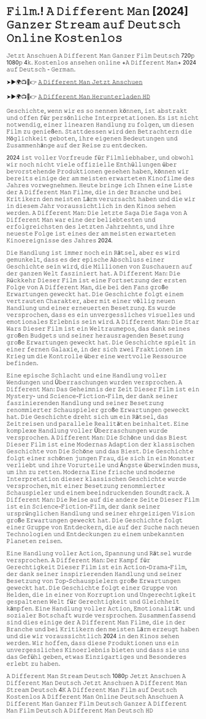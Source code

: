 # 𝙵𝚒𝚕𝚖.! 𝙰 𝙳𝚒𝚏𝚏𝚎𝚛𝚎𝚗𝚝 𝙼𝚊𝚗 [2024] 𝙶𝚊𝚗𝚣𝚎𝚛 𝚂𝚝𝚛𝚎𝚊𝚖 𝚊𝚞𝚏 𝙳𝚎𝚞𝚝𝚜𝚌𝚑 𝙾𝚗𝚕𝚒𝚗𝚎 𝙺𝚘𝚜𝚝𝚎𝚗𝚕𝚘𝚜 

𝙹𝚎𝚝𝚣𝚝 𝙰𝚗𝚜𝚌𝚑𝚞𝚎𝚗 𝙰 𝙳𝚒𝚏𝚏𝚎𝚛𝚎𝚗𝚝 𝙼𝚊𝚗 𝙶𝚊𝚗𝚣𝚎𝚛 𝙵𝚒𝚕𝚖 𝙳𝚎𝚞𝚝𝚜𝚌𝚑 720𝚙 1080𝚙 4𝚔. 𝙺𝚘𝚜𝚝𝚎𝚗𝚕𝚘𝚜 𝚊𝚗𝚜𝚎𝚑𝚎𝚗 𝚘𝚗𝚕𝚒𝚗𝚎 +𝙰 𝙳𝚒𝚏𝚏𝚎𝚛𝚎𝚗𝚝 𝙼𝚊𝚗+ 2024 𝚊𝚞𝚏 𝙳𝚎𝚞𝚝𝚜𝚌𝚑 - 𝙶𝚎𝚛𝚖𝚊𝚗.

➤►🌍📺📱👉  [𝙰 𝙳𝚒𝚏𝚏𝚎𝚛𝚎𝚗𝚝 𝙼𝚊𝚗 𝙹𝚎𝚝𝚣𝚝 𝙰𝚗𝚜𝚌𝚑𝚞𝚎𝚗](https://tinyurl.com/4z7d2fu7)

➤►🌍📺📱👉  [𝙰 𝙳𝚒𝚏𝚏𝚎𝚛𝚎𝚗𝚝 𝙼𝚊𝚗 𝙷𝚎𝚛𝚞𝚗𝚝𝚎𝚛𝚕𝚊𝚍𝚎𝚗 𝙷𝙳](https://tinyurl.com/4z7d2fu7)

𝙶𝚎𝚜𝚌𝚑𝚒𝚌𝚑𝚝𝚎, 𝚠𝚎𝚗𝚗 𝚠𝚒𝚛 𝚎𝚜 𝚜𝚘 𝚗𝚎𝚗𝚗𝚎𝚗 𝚔ö𝚗𝚗𝚎𝚗, 𝚒𝚜𝚝 𝚊𝚋𝚜𝚝𝚛𝚊𝚔𝚝 𝚞𝚗𝚍 𝚘𝚏𝚏𝚎𝚗 𝚏ü𝚛 𝚙𝚎𝚛𝚜ö𝚗𝚕𝚒𝚌𝚑𝚎 𝙸𝚗𝚝𝚎𝚛𝚙𝚛𝚎𝚝𝚊𝚝𝚒𝚘𝚗𝚎𝚗. 𝙴𝚜 𝚒𝚜𝚝 𝚗𝚒𝚌𝚑𝚝 𝚗𝚘𝚝𝚠𝚎𝚗𝚍𝚒𝚐, 𝚎𝚒𝚗𝚎𝚛 𝚕𝚒𝚗𝚎𝚊𝚛𝚎𝚗 𝙷𝚊𝚗𝚍𝚕𝚞𝚗𝚐 𝚣𝚞 𝚏𝚘𝚕𝚐𝚎𝚗, 𝚞𝚖 𝚍𝚒𝚎𝚜𝚎𝚗 𝙵𝚒𝚕𝚖 𝚣𝚞 𝚐𝚎𝚗𝚒𝚎ß𝚎𝚗. 𝚂𝚝𝚊𝚝𝚝𝚍𝚎𝚜𝚜𝚎𝚗 𝚠𝚒𝚛𝚍 𝚍𝚎𝚗 𝙱𝚎𝚝𝚛𝚊𝚌𝚑𝚝𝚎𝚛𝚗 𝚍𝚒𝚎 𝙼ö𝚐𝚕𝚒𝚌𝚑𝚔𝚎𝚒𝚝 𝚐𝚎𝚋𝚘𝚝𝚎𝚗, 𝚒𝚑𝚛𝚎 𝚎𝚒𝚐𝚎𝚗𝚎𝚗 𝙱𝚎𝚍𝚎𝚞𝚝𝚞𝚗𝚐𝚎𝚗 𝚞𝚗𝚍 𝚉𝚞𝚜𝚊𝚖𝚖𝚎𝚗𝚑ä𝚗𝚐𝚎 𝚊𝚞𝚏 𝚍𝚎𝚛 𝚁𝚎𝚒𝚜𝚎 𝚣𝚞 𝚎𝚗𝚝𝚍𝚎𝚌𝚔𝚎𝚗.

2024 𝚒𝚜𝚝 𝚟𝚘𝚕𝚕𝚎𝚛 𝚅𝚘𝚛𝚏𝚛𝚎𝚞𝚍𝚎 𝚏ü𝚛 𝙵𝚒𝚕𝚖𝚕𝚒𝚎𝚋𝚑𝚊𝚋𝚎𝚛, 𝚞𝚗𝚍 𝚘𝚋𝚠𝚘𝚑𝚕 𝚠𝚒𝚛 𝚗𝚘𝚌𝚑 𝚗𝚒𝚌𝚑𝚝 𝚟𝚒𝚎𝚕𝚎 𝚘𝚏𝚏𝚒𝚣𝚒𝚎𝚕𝚕𝚎 𝙴𝚗𝚝𝚑ü𝚕𝚕𝚞𝚗𝚐𝚎𝚗 ü𝚋𝚎𝚛 𝚋𝚎𝚟𝚘𝚛𝚜𝚝𝚎𝚑𝚎𝚗𝚍𝚎 𝙿𝚛𝚘𝚍𝚞𝚔𝚝𝚒𝚘𝚗𝚎𝚗 𝚐𝚎𝚜𝚎𝚑𝚎𝚗 𝚑𝚊𝚋𝚎𝚗, 𝚔ö𝚗𝚗𝚎𝚗 𝚠𝚒𝚛 𝚋𝚎𝚛𝚎𝚒𝚝𝚜 𝚎𝚒𝚗𝚒𝚐𝚎 𝚍𝚎𝚛 𝚊𝚖 𝚖𝚎𝚒𝚜𝚝𝚎𝚗 𝚎𝚛𝚠𝚊𝚛𝚝𝚎𝚝𝚎𝚗 𝙺𝚒𝚗𝚘𝚏𝚒𝚕𝚖𝚎 𝚍𝚎𝚜 𝙹𝚊𝚑𝚛𝚎𝚜 𝚟𝚘𝚛𝚠𝚎𝚐𝚗𝚎𝚑𝚖𝚎𝚗. 𝙷𝚎𝚞𝚝𝚎 𝚋𝚛𝚒𝚗𝚐𝚎 𝚒𝚌𝚑 𝙸𝚑𝚗𝚎𝚗 𝚎𝚒𝚗𝚎 𝙻𝚒𝚜𝚝𝚎 𝚍𝚎𝚛 𝙰 𝙳𝚒𝚏𝚏𝚎𝚛𝚎𝚗𝚝 𝙼𝚊𝚗 𝙵𝚒𝚕𝚖𝚎, 𝚍𝚒𝚎 𝚒𝚗 𝚍𝚎𝚛 𝙱𝚛𝚊𝚗𝚌𝚑𝚎 𝚞𝚗𝚍 𝚋𝚎𝚒 𝙺𝚛𝚒𝚝𝚒𝚔𝚎𝚛𝚗 𝚍𝚎𝚗 𝚖𝚎𝚒𝚜𝚝𝚎𝚗 𝙻ä𝚛𝚖 𝚟𝚎𝚛𝚞𝚛𝚜𝚊𝚌𝚑𝚝 𝚑𝚊𝚋𝚎𝚗 𝚞𝚗𝚍 𝚍𝚒𝚎 𝚠𝚒𝚛 𝚒𝚗 𝚍𝚒𝚎𝚜𝚎𝚖 𝙹𝚊𝚑𝚛 𝚟𝚘𝚛𝚊𝚞𝚜𝚜𝚒𝚌𝚑𝚝𝚕𝚒𝚌𝚑 𝚒𝚗 𝚍𝚎𝚗 𝙺𝚒𝚗𝚘𝚜 𝚜𝚎𝚑𝚎𝚗 𝚠𝚎𝚛𝚍𝚎𝚗. 𝙰 𝙳𝚒𝚏𝚏𝚎𝚛𝚎𝚗𝚝 𝙼𝚊𝚗: 𝙳𝚒𝚎 𝚕𝚎𝚝𝚣𝚝𝚎 𝚂𝚊𝚐𝚊 𝙳𝚒𝚎 𝚂𝚊𝚐𝚊 𝚟𝚘𝚗 𝙰 𝙳𝚒𝚏𝚏𝚎𝚛𝚎𝚗𝚝 𝙼𝚊𝚗 𝚠𝚊𝚛 𝚎𝚒𝚗𝚎 𝚍𝚎𝚛 𝚋𝚎𝚕𝚒𝚎𝚋𝚝𝚎𝚜𝚝𝚎𝚗 𝚞𝚗𝚍 𝚎𝚛𝚏𝚘𝚕𝚐𝚛𝚎𝚒𝚌𝚑𝚜𝚝𝚎𝚗 𝚍𝚎𝚜 𝚕𝚎𝚝𝚣𝚝𝚎𝚗 𝙹𝚊𝚑𝚛𝚣𝚎𝚑𝚗𝚝𝚜, 𝚞𝚗𝚍 𝚒𝚑𝚛𝚎 𝚗𝚎𝚞𝚎𝚜𝚝𝚎 𝙵𝚘𝚕𝚐𝚎 𝚒𝚜𝚝 𝚎𝚒𝚗𝚎𝚜 𝚍𝚎𝚛 𝚊𝚖 𝚖𝚎𝚒𝚜𝚝𝚎𝚗 𝚎𝚛𝚠𝚊𝚛𝚝𝚎𝚝𝚎𝚗 𝙺𝚒𝚗𝚘𝚎𝚛𝚎𝚒𝚐𝚗𝚒𝚜𝚜𝚎 𝚍𝚎𝚜 𝙹𝚊𝚑𝚛𝚎𝚜 2024. 

𝙳𝚒𝚎 𝙷𝚊𝚗𝚍𝚕𝚞𝚗𝚐 𝚒𝚜𝚝 𝚒𝚖𝚖𝚎𝚛 𝚗𝚘𝚌𝚑 𝚎𝚒𝚗 𝚁ä𝚝𝚜𝚎𝚕, 𝚊𝚋𝚎𝚛 𝚎𝚜 𝚠𝚒𝚛𝚍 𝚐𝚎𝚖𝚞𝚗𝚔𝚎𝚕𝚝, 𝚍𝚊𝚜𝚜 𝚎𝚜 𝚍𝚎𝚛 𝚎𝚙𝚒𝚜𝚌𝚑𝚎 𝙰𝚋𝚜𝚌𝚑𝚕𝚞𝚜𝚜 𝚎𝚒𝚗𝚎𝚛 𝙶𝚎𝚜𝚌𝚑𝚒𝚌𝚑𝚝𝚎 𝚜𝚎𝚒𝚗 𝚠𝚒𝚛𝚍, 𝚍𝚒𝚎 𝙼𝚒𝚕𝚕𝚒𝚘𝚗𝚎𝚗 𝚟𝚘𝚗 𝚉𝚞𝚜𝚌𝚑𝚊𝚞𝚎𝚛𝚗 𝚊𝚞𝚏 𝚍𝚎𝚛 𝚐𝚊𝚗𝚣𝚎𝚗 𝚆𝚎𝚕𝚝 𝚏𝚊𝚜𝚣𝚒𝚗𝚒𝚎𝚛𝚝 𝚑𝚊𝚝. 𝙰 𝙳𝚒𝚏𝚏𝚎𝚛𝚎𝚗𝚝 𝙼𝚊𝚗: 𝙳𝚒𝚎 𝚁ü𝚌𝚔𝚔𝚎𝚑𝚛 𝙳𝚒𝚎𝚜𝚎𝚛 𝙵𝚒𝚕𝚖 𝚒𝚜𝚝 𝚎𝚒𝚗𝚎 𝙵𝚘𝚛𝚝𝚜𝚎𝚝𝚣𝚞𝚗𝚐 𝚍𝚎𝚛 𝚎𝚛𝚜𝚝𝚎𝚗 𝙵𝚘𝚕𝚐𝚎 𝚟𝚘𝚗 𝙰 𝙳𝚒𝚏𝚏𝚎𝚛𝚎𝚗𝚝 𝙼𝚊𝚗, 𝚍𝚒𝚎 𝚋𝚎𝚒 𝚍𝚎𝚗 𝙵𝚊𝚗𝚜 𝚐𝚛𝚘ß𝚎 𝙴𝚛𝚠𝚊𝚛𝚝𝚞𝚗𝚐𝚎𝚗 𝚐𝚎𝚠𝚎𝚌𝚔𝚝 𝚑𝚊𝚝. 𝙳𝚒𝚎 𝙶𝚎𝚜𝚌𝚑𝚒𝚌𝚑𝚝𝚎 𝚏𝚘𝚕𝚐𝚝 𝚎𝚒𝚗𝚎𝚖 𝚟𝚎𝚛𝚝𝚛𝚊𝚞𝚝𝚎𝚗 𝙲𝚑𝚊𝚛𝚊𝚔𝚝𝚎𝚛, 𝚊𝚋𝚎𝚛 𝚖𝚒𝚝 𝚎𝚒𝚗𝚎𝚛 𝚟ö𝚕𝚕𝚒𝚐 𝚗𝚎𝚞𝚎𝚗 𝙷𝚊𝚗𝚍𝚕𝚞𝚗𝚐 𝚞𝚗𝚍 𝚎𝚒𝚗𝚎𝚛 𝚎𝚛𝚗𝚎𝚞𝚎𝚛𝚝𝚎𝚗 𝙱𝚎𝚜𝚎𝚝𝚣𝚞𝚗𝚐. 𝙴𝚜 𝚠𝚞𝚛𝚍𝚎 𝚟𝚎𝚛𝚜𝚙𝚛𝚘𝚌𝚑𝚎𝚗, 𝚍𝚊𝚜𝚜 𝚎𝚜 𝚎𝚒𝚗 𝚞𝚗𝚟𝚎𝚛𝚐𝚎𝚜𝚜𝚕𝚒𝚌𝚑𝚎𝚜 𝚟𝚒𝚜𝚞𝚎𝚕𝚕𝚎𝚜 𝚞𝚗𝚍 𝚎𝚖𝚘𝚝𝚒𝚘𝚗𝚊𝚕𝚎𝚜 𝙴𝚛𝚕𝚎𝚋𝚗𝚒𝚜 𝚜𝚎𝚒𝚗 𝚠𝚒𝚛𝚍. 𝙰 𝙳𝚒𝚏𝚏𝚎𝚛𝚎𝚗𝚝 𝙼𝚊𝚗: 𝙳𝚒𝚎 𝚂𝚝𝚊𝚛 𝚆𝚊𝚛𝚜 𝙳𝚒𝚎𝚜𝚎𝚛 𝙵𝚒𝚕𝚖 𝚒𝚜𝚝 𝚎𝚒𝚗 𝚆𝚎𝚕𝚝𝚛𝚊𝚞𝚖𝚎𝚙𝚘𝚜, 𝚍𝚊𝚜 𝚍𝚊𝚗𝚔 𝚜𝚎𝚒𝚗𝚎𝚜 𝚐𝚛𝚘ß𝚎𝚗 𝙱𝚞𝚍𝚐𝚎𝚝𝚜 𝚞𝚗𝚍 𝚜𝚎𝚒𝚗𝚎𝚛 𝚑𝚎𝚛𝚊𝚞𝚜𝚛𝚊𝚐𝚎𝚗𝚍𝚎𝚗 𝙱𝚎𝚜𝚎𝚝𝚣𝚞𝚗𝚐 𝚐𝚛𝚘ß𝚎 𝙴𝚛𝚠𝚊𝚛𝚝𝚞𝚗𝚐𝚎𝚗 𝚐𝚎𝚠𝚎𝚌𝚔𝚝 𝚑𝚊𝚝. 𝙳𝚒𝚎 𝙶𝚎𝚜𝚌𝚑𝚒𝚌𝚑𝚝𝚎 𝚜𝚙𝚒𝚎𝚕𝚝 𝚒𝚗 𝚎𝚒𝚗𝚎𝚛 𝚏𝚎𝚛𝚗𝚎𝚗 𝙶𝚊𝚕𝚊𝚡𝚒𝚎, 𝚒𝚗 𝚍𝚎𝚛 𝚜𝚒𝚌𝚑 𝚣𝚠𝚎𝚒 𝙵𝚛𝚊𝚔𝚝𝚒𝚘𝚗𝚎𝚗 𝚒𝚖 𝙺𝚛𝚒𝚎𝚐 𝚞𝚖 𝚍𝚒𝚎 𝙺𝚘𝚗𝚝𝚛𝚘𝚕𝚕𝚎 ü𝚋𝚎𝚛 𝚎𝚒𝚗𝚎 𝚠𝚎𝚛𝚝𝚟𝚘𝚕𝚕𝚎 𝚁𝚎𝚜𝚜𝚘𝚞𝚛𝚌𝚎 𝚋𝚎𝚏𝚒𝚗𝚍𝚎𝚗. 

𝙴𝚒𝚗𝚎 𝚎𝚙𝚒𝚜𝚌𝚑𝚎 𝚂𝚌𝚑𝚕𝚊𝚌𝚑𝚝 𝚞𝚗𝚍 𝚎𝚒𝚗𝚎 𝙷𝚊𝚗𝚍𝚕𝚞𝚗𝚐 𝚟𝚘𝚕𝚕𝚎𝚛 𝚆𝚎𝚗𝚍𝚞𝚗𝚐𝚎𝚗 𝚞𝚗𝚍 Ü𝚋𝚎𝚛𝚛𝚊𝚜𝚌𝚑𝚞𝚗𝚐𝚎𝚗 𝚠𝚞𝚛𝚍𝚎𝚗 𝚟𝚎𝚛𝚜𝚙𝚛𝚘𝚌𝚑𝚎𝚗. 𝙰 𝙳𝚒𝚏𝚏𝚎𝚛𝚎𝚗𝚝 𝙼𝚊𝚗: 𝙳𝚊𝚜 𝙶𝚎𝚑𝚎𝚒𝚖𝚗𝚒𝚜 𝚍𝚎𝚛 𝚉𝚎𝚒𝚝 𝙳𝚒𝚎𝚜𝚎𝚛 𝙵𝚒𝚕𝚖 𝚒𝚜𝚝 𝚎𝚒𝚗 𝙼𝚢𝚜𝚝𝚎𝚛𝚢- 𝚞𝚗𝚍 𝚂𝚌𝚒𝚎𝚗𝚌𝚎-𝙵𝚒𝚌𝚝𝚒𝚘𝚗-𝙵𝚒𝚕𝚖, 𝚍𝚎𝚛 𝚍𝚊𝚗𝚔 𝚜𝚎𝚒𝚗𝚎𝚛 𝚏𝚊𝚜𝚣𝚒𝚗𝚒𝚎𝚛𝚎𝚗𝚍𝚎𝚗 𝙷𝚊𝚗𝚍𝚕𝚞𝚗𝚐 𝚞𝚗𝚍 𝚜𝚎𝚒𝚗𝚎𝚛 𝙱𝚎𝚜𝚎𝚝𝚣𝚞𝚗𝚐 𝚛𝚎𝚗𝚘𝚖𝚖𝚒𝚎𝚛𝚝𝚎𝚛 𝚂𝚌𝚑𝚊𝚞𝚜𝚙𝚒𝚎𝚕𝚎𝚛 𝚐𝚛𝚘ß𝚎 𝙴𝚛𝚠𝚊𝚛𝚝𝚞𝚗𝚐𝚎𝚗 𝚐𝚎𝚠𝚎𝚌𝚔𝚝 𝚑𝚊𝚝. 𝙳𝚒𝚎 𝙶𝚎𝚜𝚌𝚑𝚒𝚌𝚑𝚝𝚎 𝚍𝚛𝚎𝚑𝚝 𝚜𝚒𝚌𝚑 𝚞𝚖 𝚎𝚒𝚗 𝚁ä𝚝𝚜𝚎𝚕, 𝚍𝚊𝚜 𝚉𝚎𝚒𝚝𝚛𝚎𝚒𝚜𝚎𝚗 𝚞𝚗𝚍 𝚙𝚊𝚛𝚊𝚕𝚕𝚎𝚕𝚎 𝚁𝚎𝚊𝚕𝚒𝚝ä𝚝𝚎𝚗 𝚋𝚎𝚒𝚗𝚑𝚊𝚕𝚝𝚎𝚝. 𝙴𝚒𝚗𝚎 𝚔𝚘𝚖𝚙𝚕𝚎𝚡𝚎 𝙷𝚊𝚗𝚍𝚕𝚞𝚗𝚐 𝚟𝚘𝚕𝚕𝚎𝚛 Ü𝚋𝚎𝚛𝚛𝚊𝚜𝚌𝚑𝚞𝚗𝚐𝚎𝚗 𝚠𝚞𝚛𝚍𝚎 𝚟𝚎𝚛𝚜𝚙𝚛𝚘𝚌𝚑𝚎𝚗. 𝙰 𝙳𝚒𝚏𝚏𝚎𝚛𝚎𝚗𝚝 𝙼𝚊𝚗: 𝙳𝚒𝚎 𝚂𝚌𝚑ö𝚗𝚎 𝚞𝚗𝚍 𝚍𝚊𝚜 𝙱𝚒𝚎𝚜𝚝 𝙳𝚒𝚎𝚜𝚎𝚛 𝙵𝚒𝚕𝚖 𝚒𝚜𝚝 𝚎𝚒𝚗𝚎 𝙼𝚘𝚍𝚎𝚛𝚗𝚊𝚜 𝙰𝚍𝚊𝚙𝚝𝚒𝚘𝚗 𝚍𝚎𝚛 𝚔𝚕𝚊𝚜𝚜𝚒𝚜𝚌𝚑𝚎𝚗 𝙶𝚎𝚜𝚌𝚑𝚒𝚌𝚑𝚝𝚎 𝚟𝚘𝚗 𝙳𝚒𝚎 𝚂𝚌𝚑ö𝚗𝚎 𝚞𝚗𝚍 𝚍𝚊𝚜 𝙱𝚒𝚎𝚜𝚝. 𝙳𝚒𝚎 𝙶𝚎𝚜𝚌𝚑𝚒𝚌𝚑𝚝𝚎 𝚏𝚘𝚕𝚐𝚝 𝚎𝚒𝚗𝚎𝚛 𝚜𝚌𝚑ö𝚗𝚎𝚗 𝚓𝚞𝚗𝚐𝚎𝚗 𝙵𝚛𝚊𝚞, 𝚍𝚒𝚎 𝚜𝚒𝚌𝚑 𝚒𝚗 𝚎𝚒𝚗 𝙼𝚘𝚗𝚜𝚝𝚎𝚛 𝚟𝚎𝚛𝚕𝚒𝚎𝚋𝚝 𝚞𝚗𝚍 𝚒𝚑𝚛𝚎 𝚅𝚘𝚛𝚞𝚛𝚝𝚎𝚒𝚕𝚎 𝚞𝚗𝚍 Ä𝚗𝚐𝚜𝚝𝚎 ü𝚋𝚎𝚛𝚠𝚒𝚗𝚍𝚎𝚗 𝚖𝚞𝚜𝚜, 𝚞𝚖 𝚒𝚑𝚗 𝚣𝚞 𝚛𝚎𝚝𝚝𝚎𝚗. 𝙼𝚘𝚍𝚎𝚛𝚗𝚊 𝙴𝚒𝚗𝚎 𝚏𝚛𝚒𝚜𝚌𝚑𝚎 𝚞𝚗𝚍 𝚖𝚘𝚍𝚎𝚛𝚗𝚎 𝙸𝚗𝚝𝚎𝚛𝚙𝚛𝚎𝚝𝚊𝚝𝚒𝚘𝚗 𝚍𝚒𝚎𝚜𝚎𝚛 𝚔𝚕𝚊𝚜𝚜𝚒𝚜𝚌𝚑𝚎𝚗 𝙶𝚎𝚜𝚌𝚑𝚒𝚌𝚑𝚝𝚎 𝚠𝚞𝚛𝚍𝚎 𝚟𝚎𝚛𝚜𝚙𝚛𝚘𝚌𝚑𝚎𝚗, 𝚖𝚒𝚝 𝚎𝚒𝚗𝚎𝚛 𝙱𝚎𝚜𝚎𝚝𝚣𝚞𝚗𝚐 𝚛𝚎𝚗𝚘𝚖𝚖𝚒𝚎𝚛𝚝𝚎𝚛 𝚂𝚌𝚑𝚊𝚞𝚜𝚙𝚒𝚎𝚕𝚎𝚛 𝚞𝚗𝚍 𝚎𝚒𝚗𝚎𝚖 𝚋𝚎𝚎𝚒𝚗𝚍𝚛𝚞𝚌𝚔𝚎𝚗𝚍𝚎𝚗 𝚂𝚘𝚞𝚗𝚍𝚝𝚛𝚊𝚌𝚔.  𝙰 𝙳𝚒𝚏𝚏𝚎𝚛𝚎𝚗𝚝 𝙼𝚊𝚗: 𝙳𝚒𝚎 𝚁𝚎𝚒𝚜𝚎 𝚊𝚞𝚏 𝚍𝚒𝚎 𝚊𝚗𝚍𝚎𝚛𝚎 𝚂𝚎𝚒𝚝𝚎 𝙳𝚒𝚎𝚜𝚎𝚛 𝙵𝚒𝚕𝚖 𝚒𝚜𝚝 𝚎𝚒𝚗 𝚂𝚌𝚒𝚎𝚗𝚌𝚎-𝙵𝚒𝚌𝚝𝚒𝚘𝚗-𝙵𝚒𝚕𝚖, 𝚍𝚎𝚛 𝚍𝚊𝚗𝚔 𝚜𝚎𝚒𝚗𝚎𝚛 𝚞𝚛𝚜𝚙𝚛ü𝚗𝚐𝚕𝚒𝚌𝚑𝚎𝚗 𝙷𝚊𝚗𝚍𝚕𝚞𝚗𝚐 𝚞𝚗𝚍 𝚜𝚎𝚒𝚗𝚎𝚛 𝚎𝚑𝚛𝚐𝚎𝚒𝚣𝚒𝚐𝚎𝚗 𝚅𝚒𝚜𝚒𝚘𝚗 𝚐𝚛𝚘ß𝚎 𝙴𝚛𝚠𝚊𝚛𝚝𝚞𝚗𝚐𝚎𝚗 𝚐𝚎𝚠𝚎𝚌𝚔𝚝 𝚑𝚊𝚝. 𝙳𝚒𝚎 𝙶𝚎𝚜𝚌𝚑𝚒𝚌𝚑𝚝𝚎 𝚏𝚘𝚕𝚐𝚝 𝚎𝚒𝚗𝚎𝚛 𝙶𝚛𝚞𝚙𝚙𝚎 𝚟𝚘𝚗 𝙴𝚗𝚝𝚍𝚎𝚌𝚔𝚎𝚛𝚗, 𝚍𝚒𝚎 𝚊𝚞𝚏 𝚍𝚎𝚛 𝚂𝚞𝚌𝚑𝚎 𝚗𝚊𝚌𝚑 𝚗𝚎𝚞𝚎𝚗 𝚃𝚎𝚌𝚑𝚗𝚘𝚕𝚘𝚐𝚒𝚎𝚗 𝚞𝚗𝚍 𝙴𝚗𝚝𝚍𝚎𝚌𝚔𝚞𝚗𝚐𝚎𝚗 𝚣𝚞 𝚎𝚒𝚗𝚎𝚖 𝚞𝚗𝚋𝚎𝚔𝚊𝚗𝚗𝚝𝚎𝚗 𝙿𝚕𝚊𝚗𝚎𝚝𝚎𝚗 𝚛𝚎𝚒𝚜𝚎𝚗. 

𝙴𝚒𝚗𝚎 𝙷𝚊𝚗𝚍𝚕𝚞𝚗𝚐 𝚟𝚘𝚕𝚕𝚎𝚛 𝙰𝚌𝚝𝚒𝚘𝚗, 𝚂𝚙𝚊𝚗𝚗𝚞𝚗𝚐 𝚞𝚗𝚍 𝚁ä𝚝𝚜𝚎𝚕 𝚠𝚞𝚛𝚍𝚎 𝚟𝚎𝚛𝚜𝚙𝚛𝚘𝚌𝚑𝚎𝚗. 𝙰 𝙳𝚒𝚏𝚏𝚎𝚛𝚎𝚗𝚝 𝙼𝚊𝚗: 𝙳𝚎𝚛 𝙺𝚊𝚖𝚙𝚏 𝚏ü𝚛 𝙶𝚎𝚛𝚎𝚌𝚑𝚝𝚒𝚐𝚔𝚎𝚒𝚝 𝙳𝚒𝚎𝚜𝚎𝚛 𝙵𝚒𝚕𝚖 𝚒𝚜𝚝 𝚎𝚒𝚗 𝙰𝚌𝚝𝚒𝚘𝚗-𝙳𝚛𝚊𝚖𝚊-𝙵𝚒𝚕𝚖, 𝚍𝚎𝚛 𝚍𝚊𝚗𝚔 𝚜𝚎𝚒𝚗𝚎𝚛 𝚒𝚗𝚜𝚙𝚒𝚛𝚒𝚎𝚛𝚎𝚗𝚍𝚎𝚗 𝙷𝚊𝚗𝚍𝚕𝚞𝚗𝚐 𝚞𝚗𝚍 𝚜𝚎𝚒𝚗𝚎𝚛 𝙱𝚎𝚜𝚎𝚝𝚣𝚞𝚗𝚐 𝚟𝚘𝚗 𝚃𝚘𝚙-𝚂𝚌𝚑𝚊𝚞𝚜𝚙𝚒𝚎𝚕𝚎𝚛𝚗 𝚐𝚛𝚘ß𝚎 𝙴𝚛𝚠𝚊𝚛𝚝𝚞𝚗𝚐𝚎𝚗 𝚐𝚎𝚠𝚎𝚌𝚔𝚝 𝚑𝚊𝚝. 𝙳𝚒𝚎 𝙶𝚎𝚜𝚌𝚑𝚒𝚌𝚑𝚝𝚎 𝚏𝚘𝚕𝚐𝚝 𝚎𝚒𝚗𝚎𝚛 𝙶𝚛𝚞𝚙𝚙𝚎 𝚟𝚘𝚗 𝙷𝚎𝚕𝚍𝚎𝚗, 𝚍𝚒𝚎 𝚒𝚗 𝚎𝚒𝚗𝚎𝚛 𝚟𝚘𝚗 𝙺𝚘𝚛𝚛𝚞𝚙𝚝𝚒𝚘𝚗 𝚞𝚗𝚍 𝚄𝚗𝚐𝚎𝚛𝚎𝚌𝚑𝚝𝚒𝚐𝚔𝚎𝚒𝚝 𝚐𝚎𝚜𝚙𝚊𝚕𝚝𝚎𝚗𝚎𝚗 𝚆𝚎𝚕𝚝 𝚏ü𝚛 𝙶𝚎𝚛𝚎𝚌𝚑𝚝𝚒𝚐𝚔𝚎𝚒𝚝 𝚞𝚗𝚍 𝙶𝚕𝚎𝚒𝚌𝚑𝚑𝚎𝚒𝚝 𝚔ä𝚖𝚙𝚏𝚎𝚗. 𝙴𝚒𝚗𝚎 𝙷𝚊𝚗𝚍𝚕𝚞𝚗𝚐 𝚟𝚘𝚕𝚕𝚎𝚛 𝙰𝚌𝚝𝚒𝚘𝚗, 𝙴𝚖𝚘𝚝𝚒𝚘𝚗𝚊𝚕𝚒𝚝ä𝚝 𝚞𝚗𝚍 𝚜𝚘𝚣𝚒𝚊𝚕𝚎𝚛 𝙱𝚘𝚝𝚜𝚌𝚑𝚊𝚏𝚝 𝚠𝚞𝚛𝚍𝚎 𝚟𝚎𝚛𝚜𝚙𝚛𝚘𝚌𝚑𝚎𝚗. 𝚉𝚞𝚜𝚊𝚖𝚖𝚎𝚗𝚏𝚊𝚜𝚜𝚎𝚗𝚍 𝚜𝚒𝚗𝚍 𝚍𝚒𝚎𝚜 𝚎𝚒𝚗𝚒𝚐𝚎 𝚍𝚎𝚛 𝙰 𝙳𝚒𝚏𝚏𝚎𝚛𝚎𝚗𝚝 𝙼𝚊𝚗 𝙵𝚒𝚕𝚖𝚎, 𝚍𝚒𝚎 𝚒𝚗 𝚍𝚎𝚛 𝙱𝚛𝚊𝚗𝚌𝚑𝚎 𝚞𝚗𝚍 𝚋𝚎𝚒 𝙺𝚛𝚒𝚝𝚒𝚔𝚎𝚛𝚗 𝚍𝚎𝚗 𝚖𝚎𝚒𝚜𝚝𝚎𝚗 𝙻ä𝚛𝚖 𝚎𝚛𝚣𝚎𝚞𝚐𝚝 𝚑𝚊𝚋𝚎𝚗 𝚞𝚗𝚍 𝚍𝚒𝚎 𝚠𝚒𝚛 𝚟𝚘𝚛𝚊𝚞𝚜𝚜𝚒𝚌𝚑𝚝𝚕𝚒𝚌𝚑 2024 𝚒𝚗 𝚍𝚎𝚗 𝙺𝚒𝚗𝚘𝚜 𝚜𝚎𝚑𝚎𝚗 𝚠𝚎𝚛𝚍𝚎𝚗. 𝚆𝚒𝚛 𝚑𝚘𝚏𝚏𝚎𝚗, 𝚍𝚊𝚜𝚜 𝚍𝚒𝚎𝚜𝚎 𝙿𝚛𝚘𝚍𝚞𝚔𝚝𝚒𝚘𝚗𝚎𝚗 𝚞𝚗𝚜 𝚎𝚒𝚗 𝚞𝚗𝚟𝚎𝚛𝚐𝚎𝚜𝚜𝚕𝚒𝚌𝚑𝚎𝚜 𝙺𝚒𝚗𝚘𝚎𝚛𝚕𝚎𝚋𝚗𝚒𝚜 𝚋𝚒𝚎𝚝𝚎𝚗 𝚞𝚗𝚍 𝚍𝚊𝚜𝚜 𝚜𝚒𝚎 𝚞𝚗𝚜 𝚍𝚊𝚜 𝙶𝚎𝚏ü𝚑𝚕 𝚐𝚎𝚋𝚎𝚗, 𝚎𝚝𝚠𝚊𝚜 𝙴𝚒𝚗𝚣𝚒𝚐𝚊𝚛𝚝𝚒𝚐𝚎𝚜 𝚞𝚗𝚍 𝙱𝚎𝚜𝚘𝚗𝚍𝚎𝚛𝚎𝚜 𝚎𝚛𝚕𝚎𝚋𝚝 𝚣𝚞 𝚑𝚊𝚋𝚎𝚗.

𝙰 𝙳𝚒𝚏𝚏𝚎𝚛𝚎𝚗𝚝 𝙼𝚊𝚗 𝚂𝚝𝚛𝚎𝚊𝚖 𝙳𝚎𝚞𝚝𝚜𝚌𝚑 1080𝚙 𝙹𝚎𝚝𝚣𝚝 𝙰𝚗𝚜𝚌𝚑𝚞𝚎𝚗 𝙰 𝙳𝚒𝚏𝚏𝚎𝚛𝚎𝚗𝚝 𝙼𝚊𝚗 𝙳𝚎𝚞𝚝𝚜𝚌𝚑 𝙹𝚎𝚝𝚣𝚝 𝙰𝚗𝚜𝚌𝚑𝚞𝚎𝚗 𝙰 𝙳𝚒𝚏𝚏𝚎𝚛𝚎𝚗𝚝 𝙼𝚊𝚗 𝚂𝚝𝚛𝚎𝚊𝚖 𝙳𝚎𝚞𝚝𝚜𝚌𝚑 4𝙺 𝙰 𝙳𝚒𝚏𝚏𝚎𝚛𝚎𝚗𝚝 𝙼𝚊𝚗 𝙵𝚒𝚕𝚖 𝚊𝚞𝚏 𝙳𝚎𝚞𝚝𝚜𝚌𝚑 𝙺𝚘𝚜𝚝𝚎𝚗𝚕𝚘𝚜 𝙰 𝙳𝚒𝚏𝚏𝚎𝚛𝚎𝚗𝚝 𝙼𝚊𝚗 𝙾𝚗𝚕𝚒𝚗𝚎 𝙳𝚎𝚞𝚝𝚜𝚌𝚑 𝙰𝚗𝚜𝚌𝚑𝚞𝚎𝚗 𝙰 𝙳𝚒𝚏𝚏𝚎𝚛𝚎𝚗𝚝 𝙼𝚊𝚗 𝙶𝚊𝚗𝚣𝚎𝚛 𝙵𝚒𝚕𝚖 𝙳𝚎𝚞𝚝𝚜𝚌𝚑 𝙶𝚊𝚗𝚣𝚎𝚛 𝙰 𝙳𝚒𝚏𝚏𝚎𝚛𝚎𝚗𝚝 𝙼𝚊𝚗 𝙵𝚒𝚕𝚖 𝙳𝚎𝚞𝚝𝚜𝚌𝚑 𝙰 𝙳𝚒𝚏𝚏𝚎𝚛𝚎𝚗𝚝 𝙼𝚊𝚗 𝙳𝚎𝚞𝚝𝚜𝚌𝚑 𝙷𝙳
